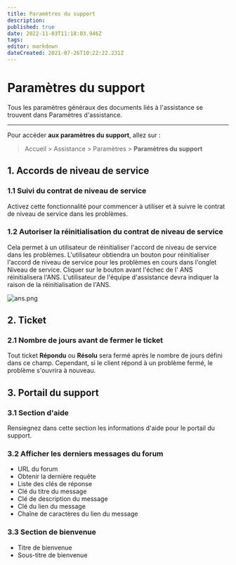 ```yaml
---
title: Paramètres du support
description: 
published: true
date: 2022-11-03T11:18:03.946Z
tags: 
editor: markdown
dateCreated: 2021-07-26T10:22:22.231Z
---
```


# Paramètres du support

Tous les paramètres généraux des documents liés à l'assistance se trouvent dans Paramètres d'assistance.

---

Pour accéder **aux paramètres du support**, allez sur :

> Accueil > Assistance > Paramètres > **Paramètres du support**

## 1. Accords de niveau de service

### 1.1 Suivi du contrat de niveau de service

Activez cette fonctionnalité pour commencer à utiliser et à suivre le contrat de niveau de service dans les problèmes.

### 1.2 Autoriser la réinitialisation du contrat de niveau de service

Cela permet à un utilisateur de réinitialiser l'accord de niveau de service dans les problèmes. L'utilisateur obtiendra un bouton pour réinitialiser l'accord de niveau de service pour les problèmes en cours dans l'onglet Niveau de service. Cliquer sur le bouton avant l'échec de l' ANS réinitialisera l'ANS. L'utilisateur de l'équipe d'assistance devra indiquer la raison de la réinitialisation de l'ANS.

![ans.png](/support/support-settings/ans.png)


## 2. Ticket

### 2.1 Nombre de jours avant de fermer le ticket

Tout ticket **Répondu** ou **Résolu** sera fermé après le nombre de jours défini dans ce champ. Cependant, si le client répond à un problème fermé, le problème s'ouvrira à nouveau.

## 3. Portail du support

### 3.1 Section d'aide

Rensiegnez dans cette section les informations d'aide pour le portail du support.

### 3.2 Afficher les derniers messages du forum

- URL du forum
- Obtenir la dernière requête
- Liste des clés de réponse
- Clé du titre du message
- Clé de description du message
- Clé du lien du message
- Chaîne de caractères du lien du message

### 3.3 Section de bienvenue

- Titre de bienvenue
- Sous-titre de bienvenue
